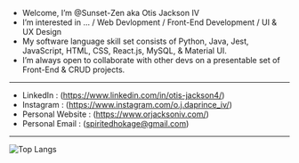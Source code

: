 - Welcome, I’m @Sunset-Zen aka Otis Jackson IV
- I’m interested in ... / Web Devlopment / Front-End Development / UI & UX Design 
- My software language skill set consists of Python, Java, Jest, JavaScript, HTML, CSS, React.js, MySQL, & Material UI.
- I’m always open to collaborate with other devs on a presentable set of Front-End & CRUD projects.
____________________________________________________________________________
- LinkedIn : (https://www.linkedin.com/in/otis-jackson4/)
- Instagram : (https://www.instagram.com/o.j.daprince_iv/)
- Personal Website : (https://www.orjacksoniv.com/)
- Personal Email : (spiritedhokage@gmail.com)
____________________________________________________________________________
![Top Langs](https://github-readme-stats.vercel.app/api/top-langs/?username=Sunset-Zen&layout=compact&theme=kacho_ga)
<!---
CozyCoderIV/CozyCoderIV is a ✨ special ✨ repository because its `README.md` (this file) appears on your GitHub profile.
You can click the Preview link to take a look at your changes.
--->
